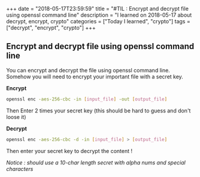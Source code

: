 +++
date = "2018-05-17T23:59:59"
title = "#TIL : Encrypt and decrypt file using openssl command line"
description = "I learned on 2018-05-17 about decrypt, encrypt, crypto"
categories = ["Today I learned", "crypto"]
tags = ["decrypt", "encrypt", "crypto"]
+++



## Encrypt and decrypt file using openssl command line

You can encrypt and decrypt the file using openssl command line. Somehow you will need to encrypt your important file with a secret key.

**Encrypt**

```bash
openssl enc -aes-256-cbc -in [input_file] -out [output_file]
```

Then Enter 2 times your secret key (this should be hard to guess and don't loose it)

**Decrypt**

```bash
openssl enc -aes-256-cbc -d -in [input_file] > [output_file]
```

Then enter your secret key to decrypt the content !

*Notice : should use a 10-char length secret with alpha nums and special characters*
